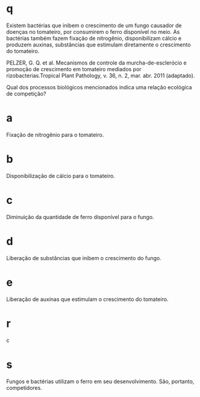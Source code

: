 # q
Existem bactérias que inibem o crescimento de um fungo causador de doenças no tomateiro, por consumirem o ferro disponível no meio. As bactérias também fazem fixação de nitrogênio, disponibilizam cálcio e produzem auxinas, substâncias que estimulam diretamente o crescimento do tomateiro.

PELZER, G. Q. et al. Mecanismos de controle da murcha-de-esclerócio e promoção de crescimento em tomateiro mediados por rizobacterias.Tropical PIant Pathology, v. 36, n. 2, mar. abr. 2011 (adaptado).

Qual dos processos biológicos mencionados indica uma relação ecológica de competição?

# a
Fixação de nitrogênio para o tomateiro.

# b
Disponibilização de cálcio para o tomateiro.

# c
Diminuição da quantidade de ferro disponível para o fungo.

# d
Liberação de substâncias que inibem o crescimento do fungo.

# e
Liberação de auxinas que estimulam o crescimento do tomateiro.

# r
c

# s
Fungos e bactérias utilizam o ferro em seu desenvolvimento. São, portanto, competidores.
